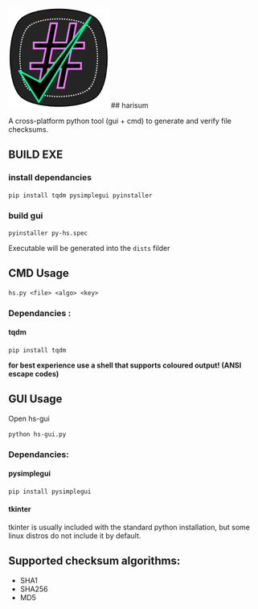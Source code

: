 <img src="https://github.com/ds1219/harisum/blob/main/assets/logo.svg" alt="drawing" width="200"/> 
## harisum

A cross-platform python tool (gui + cmd) to generate and verify file checksums.

## BUILD EXE
### install dependancies
```
pip install tqdm pysimplegui pyinstaller
```

### build gui
```
pyinstaller py-hs.spec
```
Executable will be generated into the ```dists``` filder

## CMD Usage

```
hs.py <file> <algo> <key>
```

### Dependancies :

#### tqdm

```
pip install tqdm
```

**for best experience use a shell that supports coloured output! (ANSI escape codes)**

## GUI Usage

Open hs-gui

```
python hs-gui.py
```

### Dependancies:

#### pysimplegui

```
pip install pysimplegui
```

#### tkinter

tkinter is usually included with the standard python installation, but some linux distros do not include it by default.

## Supported checksum algorithms:

- SHA1
- SHA256
- MD5
